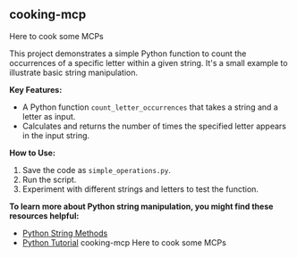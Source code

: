 ## cooking-mcp

Here to cook some MCPs

This project demonstrates a simple Python function to count the occurrences of a specific letter within a given string. It's a small example to illustrate basic string manipulation.

**Key Features:**

*   A Python function `count_letter_occurrences` that takes a string and a letter as input.
*   Calculates and returns the number of times the specified letter appears in the input string.

**How to Use:**

1.  Save the code as `simple_operations.py`.
2.  Run the script.
3.  Experiment with different strings and letters to test the function.

**To learn more about Python string manipulation, you might find these resources helpful:**

*   [Python String Methods](https://docs.python.org/3/library/string.html)
*   [Python Tutorial](https://www.w3schools.com/python/default.asp) cooking-mcp
Here to cook some MCPs
